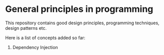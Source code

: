# General principles in programming
This repository contains good design principles, programming techniques, design patterns etc. 

Here is a list of concepts added so far:
1. Dependency Injection
